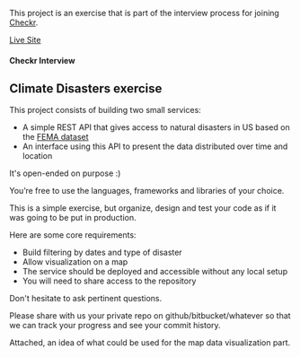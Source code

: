 This project is an exercise that is part of the interview process for joining [Checkr](https://api.checkr.com).

[Live Site](https://us-climate-disasters.herokuapp.com)

#### Checkr Interview
## Climate Disasters exercise

This project consists of building two small services:

 - A simple REST API that gives access to natural disasters in US based on the [FEMA dataset](https://www.fema.gov/api/open/v1/DisasterDeclarationsSummaries.csv)
 - An interface using this API to present the data distributed over time and location

It's open-ended on purpose :)

You’re free to use the languages, frameworks and libraries of your choice.

This is a simple exercise, but organize, design and test your code as if it was going to be put in production.

Here are some core requirements:

 - Build filtering by dates and type of disaster
 - Allow visualization on a map
 - The service should be deployed and accessible without any local setup
 - You will need to share access to the repository

Don't hesitate to ask pertinent questions.

Please share with us your private repo on github/bitbucket/whatever so that we can track your progress and see your commit history.

Attached, an idea of what could be used for the map data visualization part.
